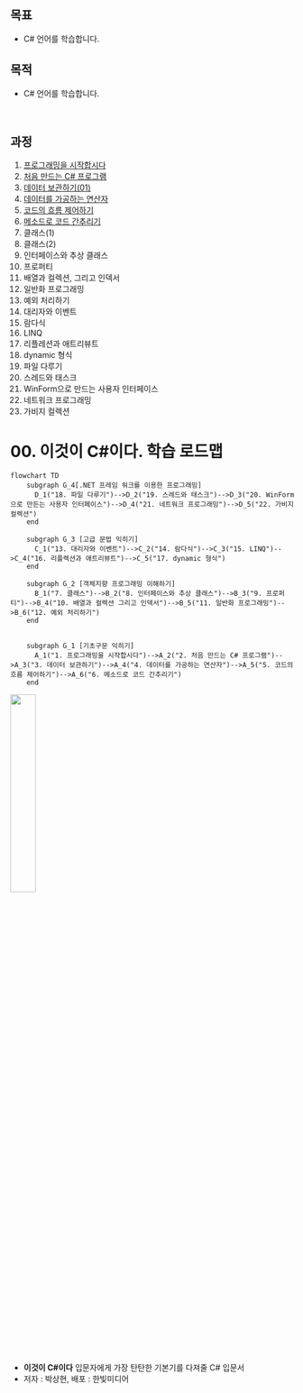 ## 목표
- C# 언어를 학습합니다.

## 목적 
- C# 언어를 학습합니다.

<br>

## 과정
1.  [프로그래밍을 시작합시다](https://github.com/SagiK-Repository/C-_Study/blob/main/Chapter01.md)
1.  [처음 만드는 C# 프로그램](https://github.com/SagiK-Repository/C-_Study/blob/main/Chapter02.md)
2.  [데이터 보관하기(01)](https://github.com/SagiK-Repository/C-_Study/blob/main/Chapter03.md)
4.  [데이터를 가공하는 연산자](https://github.com/SagiK-Repository/C-_Study/blob/main/Chapter04.md)
5.  [코드의 흐름 제어하기](https://github.com/SagiK-Repository/C-_Study/blob/main/Chapter05.md)
6.  [메소드로 코드 간추리기](https://github.com/SagiK-Repository/C-_Study/blob/main/Chapter06.md)
7.  클래스(1)
8.  클래스(2)
9.  인터페이스와 추상 클래스
10. 프로퍼티
10. 배열과 컬렉션, 그리고 인덱서
11. 일반화 프로그래밍
12. 예외 처리하기
13. 대리자와 이벤트
14. 람다식
15. LINQ
16. 리플레션과 애트리뷰트
17. dynamic 형식
18. 파일 다루기
19. 스레드와 태스크
20. WinForm으로 만드는 사용자 인터페이스
21. 네트워크 프로그래밍
22. 가비지 컬렉션


# 00. 이것이 C#이다. 학습 로드맵

```mermaid
flowchart TD
    subgraph G_4[.NET 프레임 워크를 이용한 프로그래밍]
      D_1("18. 파일 다루기")-->D_2("19. 스레드와 태스크")-->D_3("20. WinForm으로 만든는 사용자 인터페이스")-->D_4("21. 네트워크 프로그래밍")-->D_5("22. 가비지 컬렉션")
    end

    subgraph G_3 [고급 문법 익히기]
      C_1("13. 대리자와 이벤트")-->C_2("14. 람다식")-->C_3("15. LINQ")-->C_4("16. 리플렉션과 애트리뷰트")-->C_5("17. dynamic 형식")
    end

    subgraph G_2 [객체지향 프로그래밍 이해하기]
      B_1("7. 클래스")-->B_2("8. 인터페이스와 추상 클래스")-->B_3("9. 프로퍼티")-->B_4("10. 배열과 컬렉션 그리고 인덱서")-->B_5("11. 일반화 프로그래밍")-->B_6("12. 예외 처리하기")
    end


    subgraph G_1 [기초구문 익히기]
      A_1("1. 프로그래밍을 시작합시다")-->A_2("2. 처음 만드는 C# 프로그램")-->A_3("3. 데이터 보관하기")-->A_4("4. 데이터를 가공하는 연산자")-->A_5("5. 코드의 흐름 제어하기")-->A_6("6. 메소드로 코드 간추리기")
    end
```

<img src="http://image.yes24.com/goods/96674785/XL" width="30%">  

- **이것이 C#이다** 입문자에게 가장 탄탄한 기본기를 다져줄 C# 입문서
- 저자 : 박상현, 배포 : 한빛미디어

